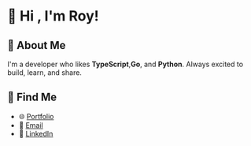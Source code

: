 # 👋 Hi , I'm Roy!

## 🚀 About Me
I'm a developer who likes **TypeScript**,**Go**, and **Python**. Always excited to build, learn, and share.

## 🤝 Find Me
- 🌐 [Portfolio](https://royleedev.com)
- 📧 [Email](churlee12@gmail.com)
- 🔵 [LinkedIn](https://www.linkedin.com/in/roy-lee-cs123/)
